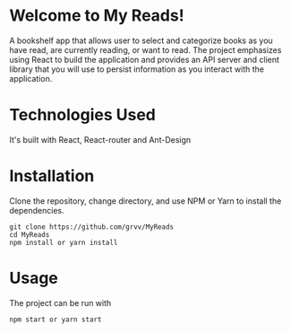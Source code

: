 # Welcome to My Reads!
A bookshelf app that allows user to select and categorize books as you have read, are currently reading, or want to read. The project emphasizes using React to build the application and provides an API server and client library that you will use to persist information as you interact with the application.

# Technologies Used
It's built with React, React-router and Ant-Design

# Installation
Clone the repository, change directory, and use NPM or Yarn to install the dependencies.	

    git clone https://github.com/grvv/MyReads
    cd MyReads
    npm install or yarn install

# Usage
The project can be run with

    npm start or yarn start
